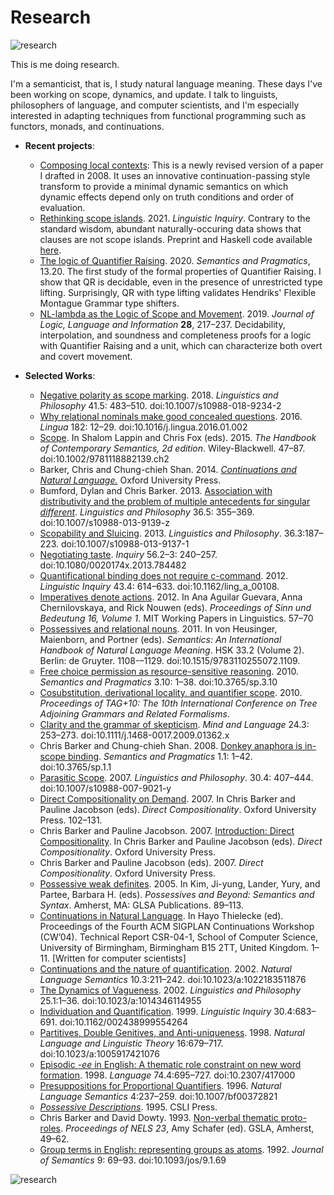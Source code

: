 # Research

![research](https://cb125.github.io/docs/assets/images/barker-research.jpg)

This is me doing research.

I'm a semanticist, that is, I study natural language meaning. These days I've been working on scope, dynamics, and update. I talk to linguists, philosophers of language, and computer scientists, and I'm especially interested in adapting techniques from functional programming such as functors, monads, and continuations.


* **Recent projects**:
  * [Composing local contexts](barker-composing-local-contexts.pdf): This is a newly revised version of a paper I drafted in 2008.  It uses an innovative continuation-passing style transform to provide a minimal dynamic semantics on which dynamic effects depend only on truth conditions and order of evaluation.
  * [Rethinking scope islands](https://www.mitpressjournals.org/doi/abs/10.1162/ling_a_00419).  2021. *Linguistic Inquiry*.  Contrary to the standard wisdom, abundant naturally-occuring data shows that clauses are not scope islands.  Preprint and Haskell code available [here](https://github.com/cb125/scope-islands).
  * [The logic of Quantifier Raising](https://doi.org/10.3765/sp.13.20).  2020. *Semantics and Pragmatics*, 13.20.  The first study of the formal properties of Quantifier Raising.  I show that QR is decidable, even in the presence of unrestricted type lifting.  Surprisingly, QR with type lifting validates Hendriks' Flexible Montague Grammar type shifters.
  * [NL-lambda as the Logic of Scope and Movement](https://rdcu.be/cdsdC). 2019. *Journal of Logic, Language and Information* **28**, 217–237.  Decidability, interpolation, and soundness and completeness proofs for a logic with Quantifier Raising and a unit, which can characterize both overt and covert movement.

* **Selected Works**:
  * [Negative polarity as scope marking](Papers/barker-negative-polarity-as-scope-marking-draft.pdf). 2018. *Linguistics and Philosophy* 41.5: 483–510. doi:10.1007/s10988-018-9234-2
  * [Why relational nominals make good concealed questions](Papers/barker-concealed-questions.pdf). 2016. *Lingua* 182: 12–29. doi:10.1016/j.lingua.2016.01.002
  * [Scope](Papers/barker-scope-handbook.pdf). In Shalom Lappin and Chris Fox (eds). 2015. *The Handbook of Contemporary Semantics, 2d edition*. Wiley-Blackwell. 47–87. doi:10.1002/9781118882139.ch2
  * Barker, Chris and Chung-chieh Shan. 2014. [*Continuations and Natural Language.*](Papers/barker-shan-continuations-book.pdf) Oxford University Press.
  * Bumford, Dylan and Chris Barker. 2013. [Association with distributivity and the problem of multiple antecedents for singular *different*](Papers/bumford-barker-association-with-distributivity.pdf). *Linguistics and Philosophy* 36.5: 355–369. doi:10.1007/s10988-013-9139-z
  * [Scopability and Sluicing](Papers/barker-sluicing-preprint.pdf). 2013. *Linguistics and Philosophy*. 36.3:187–223. doi:10.1007/s10988-013-9137-1
  * [Negotiating taste](Papers/barker-negotiating-taste.pdf). *Inquiry* 56.2–3: 240–257. doi:10.1080/0020174x.2013.784482
  * [Quantificational binding does not require c-command](Papers/barker-c-command.pdf). 2012. *Linguistic Inquiry* 43.4: 614–633. doi:10.1162/ling_a_00108.
  * [Imperatives denote actions](Papers/barker-actions.pdf). 2012. In Ana Aguilar Guevara, Anna Chernilovskaya, and Rick Nouwen (eds). *Proceedings of Sinn und Bedeutung 16, Volume 1*. MIT Working Papers in Linguistics. 57–70
  * [Possessives and relational nouns](Papers/barker-possessives-and-relational-nouns-handbook.pdf). 2011. In von Heusinger, Maienborn, and Portner (eds). *Semantics: An International Handbook of Natural Language Meaning*. HSK 33.2 (Volume 2). Berlin: de Gruyter. 1108-–1129. doi:10.1515/9783110255072.1109.
  * [Free choice permission as resource-sensitive reasoning](https://semprag.org/index.php/sp/article/view/sp.3.10). 2010. *Semantics and Pragmatics* 3.10: 1–38. doi:10.3765/sp.3.10
  * [Cosubstitution, derivational locality, and quantifier scope](Papers/barker-cosubstitution.pdf). 2010. *Proceedings of TAG+10: The 10th International Conference on Tree Adjoining Grammars and Related Formalisms*.
  * [Clarity and the grammar of skepticism](Papers/barker-clarity.pdf). *Mind and Language* 24.3: 253–273. doi:10.1111/j.1468-0017.2009.01362.x
  * Chris Barker and Chung-chieh Shan. 2008. [Donkey anaphora is in-scope binding](https://semprag.org/index.php/sp/article/view/sp.1.1). *Semantics and Pragmatics* 1.1: 1–42. doi:10.3765/sp.1.1
  * [Parasitic Scope](Papers/barker-parasitic-scope.pdf). 2007. *Linguistics and Philosophy*. 30.4: 407–444. doi:10.1007/s10988-007-9021-y
  * [Direct Compositionality on Demand](Papers/barker-direct-compositionality-on-demand.pdf). 2007. In Chris Barker and Pauline Jacobson (eds). *Direct Compositionality*. Oxford University Press. 102–131.
  * Chris Barker and Pauline Jacobson. 2007. [Introduction: Direct Compositionality](Papers/barker-jacobson-direct-compositionality-intro.pdf).  In Chris Barker and Pauline Jacobson (eds). *Direct Compositionality*. Oxford University Press.  
  * Chris Barker and Pauline Jacobson (eds). 2007. *Direct Compositionality*. Oxford University Press.
  * [Possessive weak definites](Papers/barker-weak-definites.pdf). 2005. In Kim, Ji-yung, Lander, Yury, and Partee, Barbara H. (eds). *Possessives and Beyond: Semantics and Syntax*. Amherst, MA: GLSA Publications. 89–113.
  * [Continuations in Natural Language](Papers/barker-cw.pdf). In Hayo Thielecke (ed). Proceedings of the Fourth ACM SIGPLAN Continuations Workshop (CW’04). Technical Report CSR-04-1, School of Computer Science, University of Birmingham, Birmingham B15 2TT, United Kingdom. 1–11. [Written for computer scientists]
  * [Continuations and the nature of quantification](Papers/barker-continuations.pdf). 2002. *Natural Language Semantics* 10.3:211–242. doi:10.1023/a:1022183511876
  * [The Dynamics of Vagueness](Papers/barker-vagueness.pdf). 2002. *Linguistics and Philosophy* 25.1:1–36. doi:10.1023/a:1014346114955
  * [Individuation and Quantification](Papers/barker-individuation.pdf). 1999. *Linguistic Inquiry* 30.4:683–691. doi:10.1162/002438999554264
  * [Partitives, Double Genitives, and Anti-uniqueness](Papers/barker-partitives-nllt.pdf). 1998. *Natural Language and Linguistic Theory* 16:679–717. doi:10.1023/a:1005917421076
  * [Episodic *-ee* in English: A thematic role constraint on new word formation](Papers/barker-ee-lg.pdf). 1998. *Language* 74.4:695–727. doi:10.2307/417000
  * [Presuppositions for Proportional Quantifiers](Papers/barker-presuppositions-for-proportional-quantifiers.pdf). 1996. *Natural Language Semantics* 4:237–259. doi:10.1007/bf00372821
  * [*Possessive Descriptions*](Papers/barker-dissertation.pdf). 1995. CSLI Press.
  * Chris Barker and David Dowty. 1993. [Non-verbal thematic proto-roles](https://scholarworks.umass.edu/nels/vol23/iss1/5). *Proceedings of NELS 23*, Amy Schafer (ed). GSLA, Amherst, 49–62.
  * [Group terms in English: representing groups as atoms](Papers/barker-group-nouns-1992.pdf). 1992. *Journal of Semantics* 9: 69–93. doi:10.1093/jos/9.1.69
 
![research](https://cb125.github.io/docs/assets/images/barker-research-outward.jpg)
